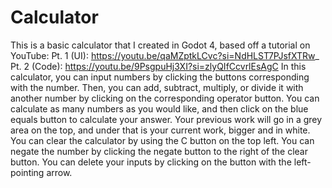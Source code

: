 # Calculator
 
This is a basic calculator that I created in Godot 4, based off a tutorial on YouTube:
	Pt. 1 (UI): https://youtu.be/qaMZptkLCvc?si=NdHLST7PJsfXTRw_
	Pt. 2 (Code): https://youtu.be/9PsgpuHj3XI?si=zlyQIfCcvrlEsAgC
In this calculator, you can input numbers by clicking the buttons corresponding with the number.
Then, you can add, subtract, multiply, or divide it with another number by clicking on the corresponding operator button.
You can calculate as many numbers as you would like, and then click on the blue equals button to calculate your answer.
Your previous work will go in a grey area on the top, and under that is your current work, bigger and in white.
You can clear the calculator by using the C button on the top left.
You can negate the number by clicking the negate button to the right of the clear button.
You can delete your inputs by clicking on the button with the left-pointing arrow.
